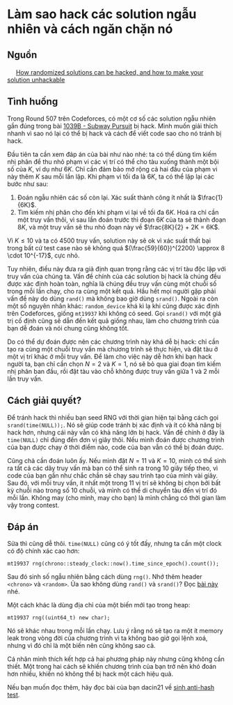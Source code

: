 # Làm sao hack các solution ngẫu nhiên và cách ngăn chặn nó

## Nguồn

<img src="/CPBlogs/img/codeforces.png" width="16" height="16"/> [How randomized solutions can be hacked, and how to make your solution unhackable](https://codeforces.com/blog/entry/61675)

## Tình huống

Trong Round 507 trên Codeforces, có một cơ số các solution ngẫu nhiên gần đúng trong bài [1039B - Subway Pursuit](https://codeforces.com/contest/1039/problem/B) bị hack. Mình muốn giải thích nhanh vì sao nó lại có thể bị hack và cách để viết code sao cho nó tránh bị hack.

Đầu tiên ta cần xem đáp án của bài như nào nhé: ta có thể dùng tìm kiếm nhị phân để thu nhỏ phạm vi các vị trí có thể cho tàu xuống thành một bội số của $K$, ví dụ như $6K$. Chỉ cần đảm bảo mở rộng cả hai đầu của phạm vi này thêm $K$ sau mỗi lần lặp. Khi phạm vi tối đa là $6K$, ta có thể lặp lại các bước như sau:

1. Đoán ngẫu nhiên các số còn lại. Xác suất thành công ít nhất là $\frac{1}{6K}$.
2. Tìm kiếm nhị phân cho đến khi phạm vi lại về tối đa $6K$. Hoá ra chỉ cần một truy vấn thôi, vì sau lần đoán trước thì đoạn $6K$ của ta sẽ thành đoạn $8K$, và một truy vấn sẽ thu nhỏ đoạn này về $\frac{8K}{2} + 2K = 6K$.

Vì $K \leq 10$ và ta có 4500 truy vấn, solution này sẽ ok vì xác suất thất bại trong bất cứ test case nào sẽ không quá $(\frac{59}{60})^{2200} \approx 8 \cdot 10^{-17}$, cực nhỏ.

Tuy nhiên, điều này đưa ra giả định quan trọng rằng các vị trí tàu độc lập với truy vấn của chúng ta. Vấn đề chính của các solution bị hack là chúng đều được xác định hoàn toàn, nghĩa là chúng đều truy vấn cùng một chuỗi số trong mỗi lần chạy, cho ra cùng một kết quả. Hầu hết mọi người gặp phải vấn đề này do dùng `rand()` mà không bao giờ dùng `srand()`. Ngoài ra còn một số nguyên nhân khác: `random_device` khá kì lạ khi cũng được xác định trên Codeforces, giống `mt19937` khi không có seed. Gọi `srand()` với một giá trị cố định cũng sẽ dẫn đến kết quả giống nhau, làm cho chương trình của bạn dễ đoán và nói chung cũng không tốt.

Do có thể dự đoán được nên các chương trình này khá dễ bị hack: chỉ cần tạo ra cùng một chuỗi truy vấn mà chương trình sẽ thực hiện, và đặt tàu ở một vị trí khác ở mỗi truy vấn. Để làm cho việc này dễ hơn khi bạn hack người ta, bạn chỉ cần chọn $N = 2$ và $K = 1$, nó sẽ bỏ qua giai đoạn tìm kiếm nhị phân ban đầu, rồi đặt tàu vào chỗ không được truy vấn giữa 1 và 2 mỗi lần truy vấn.

## Cách giải quyết?

Để tránh hack thì nhiều bạn seed RNG với thời gian hiện tại bằng cách gọi `srand(time(NULL));`. Nó sẽ giúp code tránh bị xác định và ít có khả năng bị hack hơn, nhưng cái này vẫn có khả năng lớn bị hack. Vấn đề chính ở đây là `time(NULL)` chỉ đúng đến đơn vị giây thôi. Nếu mình đoán được chương trình của bạn được chạy ở thời điểm nào, code của bạn vẫn có thể bị đoán được.

Cũng chả cần đoán luôn ấy. Nếu mình đặt $N = 11$ và $K = 10$, mình có thể sinh ra tất cả các dãy truy vấn mà bạn có thể sinh ra trong 10 giây tiếp theo, vì code của bạn gần như chắc chắn sẽ chạy sau trình tạo của mình vài giây. Sau đó, với mỗi truy vấn, ít nhất một trong 11 vị trí sẽ không bị chọn bởi bất kỳ chuỗi nào trong số 10 chuỗi, và mình có thể di chuyển tàu đến vị trí đó mỗi lần. Không may (cho mình, may cho bạn) là mình chẳng có thời gian làm vậy trong contest.

## Đáp án

Sửa thì cũng dễ thôi. `time(NULL)` cũng có ý tốt đấy, nhưng ta cần một clock có độ chính xác cao hơn:

`mt19937 rng(chrono::steady_clock::now().time_since_epoch().count());`

Sau đó sinh số ngẫu nhiên bằng cách dùng `rng()`. Nhớ thêm header `<chrono>` và `<random>`. Ủa sao không dùng `rand()` và `srand()`? Đọc [bài này](https://codeforces.com/blog/entry/61587) nhé.

Một cách khác là dùng địa chỉ của một biến mới tạo trong heap:

`mt19937 rng((uint64_t) new char);`

Nó sẽ khác nhau trong mỗi lần chạy. Lưu ý rằng nó sẽ tạo ra một ít memory leak trong vòng đời của chương trình vì ta không bao giờ gọi lệnh xoá, nhưng vì đó chỉ là một biến nên cũng không sao cả.

Cá nhân mình thích kết hợp cả hai phương pháp này nhưng cũng không cần thiết. Một trong hai cách sẽ khiến chương trình của bạn trở nên khó đoán hơn nhiều, khiến nó không thể bị hack một cách hiệu quả.

Nếu bạn muốn đọc thêm, hãy đọc bài của bạn dacin21 về [sinh anti-hash test](https://codeforces.com/blog/entry/60442).
